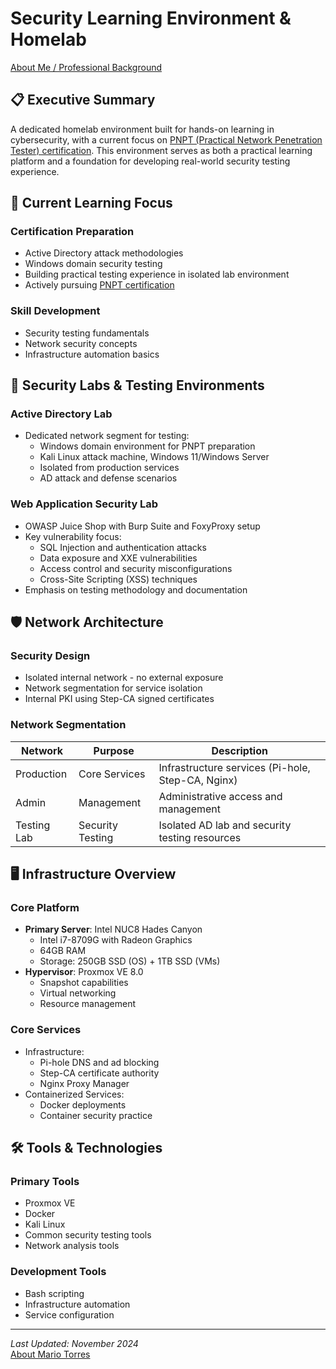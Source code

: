# Security Learning Environment & Homelab

[About Me / Professional Background](about.md)

## 📋 Executive Summary
A dedicated homelab environment built for hands-on learning in cybersecurity, with a current focus on [PNPT (Practical Network Penetration Tester) certification](https://certifications.tcm-sec.com/pnpt/). This environment serves as both a practical learning platform and a foundation for developing real-world security testing experience.

## 🎯 Current Learning Focus
### Certification Preparation
- Active Directory attack methodologies
- Windows domain security testing
- Building practical testing experience in isolated lab environment
- Actively pursuing [PNPT certification](https://certifications.tcm-sec.com/pnpt/)

### Skill Development
- Security testing fundamentals
- Network security concepts
- Infrastructure automation basics

## 🔬 Security Labs & Testing Environments

### Active Directory Lab
- Dedicated network segment for testing:
  - Windows domain environment for PNPT preparation
  - Kali Linux attack machine, Windows 11/Windows Server
  - Isolated from production services
  - AD attack and defense scenarios

### Web Application Security Lab
- OWASP Juice Shop with Burp Suite and FoxyProxy setup
- Key vulnerability focus:
  - SQL Injection and authentication attacks
  - Data exposure and XXE vulnerabilities
  - Access control and security misconfigurations
  - Cross-Site Scripting (XSS) techniques
- Emphasis on testing methodology and documentation

## 🛡️ Network Architecture
### Security Design
- Isolated internal network - no external exposure
- Network segmentation for service isolation
- Internal PKI using Step-CA signed certificates

### Network Segmentation

| Network     | Purpose          | Description                                    |
|-------------|------------------|------------------------------------------------|
| Production  | Core Services    | Infrastructure services (Pi-hole, Step-CA, Nginx) |
| Admin       | Management       | Administrative access and management           |
| Testing Lab | Security Testing | Isolated AD lab and security testing resources |

## 🖥️ Infrastructure Overview
### Core Platform
- **Primary Server**: Intel NUC8 Hades Canyon
  - Intel i7-8709G with Radeon Graphics
  - 64GB RAM
  - Storage: 250GB SSD (OS) + 1TB SSD (VMs)
- **Hypervisor**: Proxmox VE 8.0
  - Snapshot capabilities
  - Virtual networking
  - Resource management

### Core Services
- Infrastructure:
  - Pi-hole DNS and ad blocking
  - Step-CA certificate authority
  - Nginx Proxy Manager
- Containerized Services:
  - Docker deployments
  - Container security practice

## 🛠️ Tools & Technologies
### Primary Tools
- Proxmox VE
- Docker
- Kali Linux
- Common security testing tools
- Network analysis tools

### Development Tools
- Bash scripting
- Infrastructure automation
- Service configuration

---
*Last Updated: November 2024*  
[About Mario Torres](about.md)